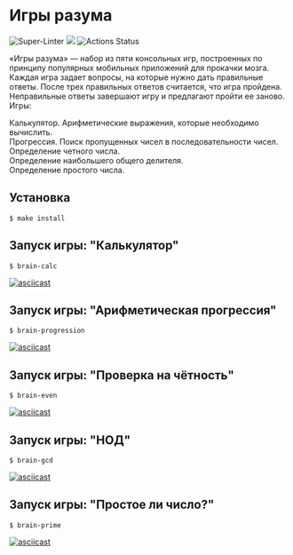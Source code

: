 # Игры разума
![Super-Linter](https://github.com/Shuhratt/frontend-project-lvl1/workflows/Super-Linter/badge.svg)
<a href="https://codeclimate.com/github/Shuhratt/frontend-project-lvl1/maintainability"><img src="https://api.codeclimate.com/v1/badges/8830e15dabf740b7365b/maintainability" /></a>
![Actions Status](/workflows/hexlet-check/badge.svg)

«Игры разума» — набор из пяти консольных игр, построенных по принципу популярных мобильных приложений для прокачки мозга. Каждая игра задает вопросы, на которые нужно дать правильные ответы. После трех правильных ответов считается, что игра пройдена. Неправильные ответы завершают игру и предлагают пройти ее заново. Игры:

Калькулятор. Арифметические выражения, которые необходимо вычислить.</br>
Прогрессия. Поиск пропущенных чисел в последовательности чисел.</br>
Определение четного числа.</br>
Определение наибольшего общего делителя.</br>
Определение простого числа.</br>

## Установка
```
$ make install
```
## Запуск игры: "Калькулятор"
```
$ brain-calc
```
[![asciicast](https://asciinema.org/a/369829.svg)](https://asciinema.org/a/369829)

## Запуск игры: "Арифметическая прогрессия"
```
$ brain-progression
```
[![asciicast](https://asciinema.org/a/371150.svg)](https://asciinema.org/a/371150)

## Запуск игры: "Проверка на чётность"
```
$ brain-even
```
[![asciicast](https://asciinema.org/a/369636.svg)](https://asciinema.org/a/369636)

## Запуск игры: "НОД"
```
$ brain-gcd
```
[![asciicast](https://asciinema.org/a/370385.svg)](https://asciinema.org/a/370385)


## Запуск игры: "Простое ли число?"
```
$ brain-prime
```
[![asciicast](https://asciinema.org/a/371158.svg)](https://asciinema.org/a/371158)

